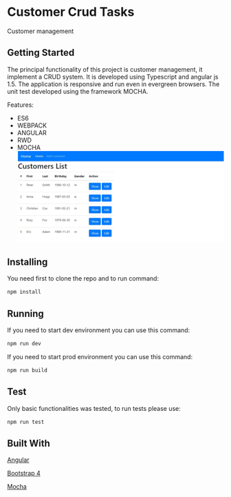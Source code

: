 # Customer Crud Tasks
Customer management

## Getting Started
The principal functionality of this project is customer management, it implement a CRUD system. It is developed using Typescript and angular js 1.5. The application is responsive and run even in evergreen browsers. The unit test developed using the framework MOCHA.

Features:
* ES6
* WEBPACK
* ANGULAR
* RWD
* MOCHA
![Alt text](build/assets/images/Customers%20List.jpg "Customers list")


## Installing
You need first to clone the repo and to run command:
```javascript
npm install
```

## Running
If you need to start dev environment you can use this command:
```javascript
npm run dev
```
If you need to start prod environment you can use this command:
```javascript
npm run build
```

## Test
Only basic functionalities was tested, to run tests please use:
```javascript
npm run test
```

## Built With
[Angular](https://angularjs.org/)

[Bootstrap 4](https://getbootstrap.com/)

[Mocha](https://mochajs.org/)